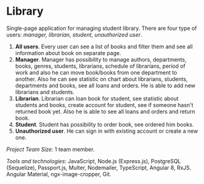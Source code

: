 # Library
Single-page application for managing student library. There are four type of users: *manager, librarian, student, unauthorized user*. 
1. **All users**. Every user can see a list of books and filter them and see all information about book on separate page.
2. **Manager**. Manager has possibility to manage authors, departments, books, genres, students, librarians, schedule of librarians, period of work 
   and also he can move book/books from one department to another. Also he can see statistic on chart about librarians, students, departments and books, see all loans
   and orders. He is able to add new librarians and students.
3. **Librarian**. Librarian can loan book for student, see statistic about students and books, create account for student, see if someone hasn't returned book yet. Also
   he is able to see all loans and orders and return book.
4. **Student**. Student has possibility to order book, see ordered him books.
5. **Unauthorized user**. He can sign in with existing account or create a new one.

*Project Team Size*: 1 team member.

*Tools and technologies*: JavaScript, Node.js (Express.js), PostgreSQL (Sequelize), Passport.js, Multer,
Nodemailer, TypeScript, Angular 8, RxJS. Angular Material, ngx-image-cropper, Git.
